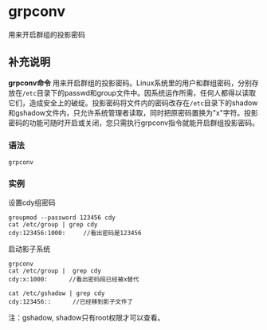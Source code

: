 grpconv
===

用来开启群组的投影密码

## 补充说明

**grpconv命令** 用来开启群组的投影密码。Linux系统里的用户和群组密码，分别存放在`/etc`目录下的passwd和group文件中。因系统运作所需，任何人都得以读取它们，造成安全上的破绽。投影密码将文件内的密码改存在`/etc`目录下的shadow和gshadow文件内，只允许系统管理者读取，同时把原密码置换为"x"字符。投影密码的功能可随时开启或关闭，您只需执行grpconv指令就能开启群组投影密码。

### 语法  

```
grpconv
```

### 实例  

设置cdy组密码

```
groupmod --password 123456 cdy
cat /etc/group | grep cdy
cdy:123456:1000:     //看出密码是123456
```

启动影子系统

```
grpconv
cat /etc/group |  grep cdy
cdy:x:1000:      //看出密码段已经被x替代

cat /etc/gshadow | grep cdy
cdy:123456::      //已经移到影子文件了
```

注：gshadow, shadow只有root权限才可以查看。


<!-- Linux命令行搜索引擎：https://jaywcjlove.github.io/linux-command/ -->